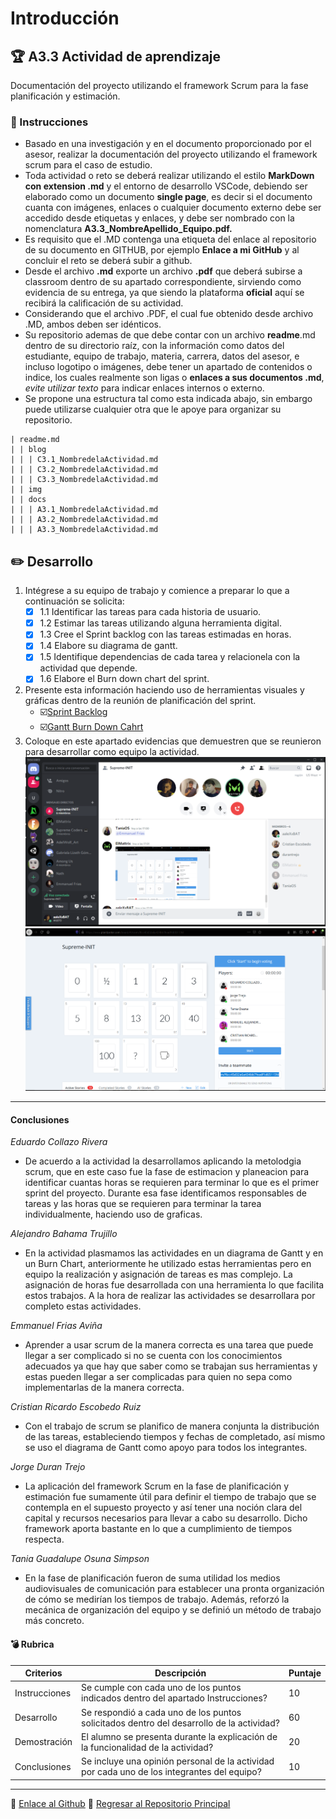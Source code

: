 # Introducción

## :trophy: A3.3 Actividad de aprendizaje

Documentación del proyecto utilizando el framework Scrum para la fase planificación y estimación.

### :blue_book: Instrucciones

- Basado en una investigación y en el documento proporcionado por el asesor, realizar la documentación del proyecto utilizando el framework scrum para el caso de estudio.
- Toda actividad o reto se deberá realizar utilizando el estilo **MarkDown con extension .md** y el entorno de desarrollo VSCode, debiendo ser elaborado como un documento **single page**, es decir si el documento cuanta con imágenes, enlaces o cualquier documento externo debe ser accedido desde etiquetas y enlaces, y debe ser nombrado con la nomenclatura **A3.3_NombreApellido_Equipo.pdf.**
- Es requisito que el .MD contenga una etiqueta del enlace al repositorio de su documento en GITHUB, por ejemplo **Enlace a mi GitHub** y al concluir el reto se deberá subir a github.
- Desde el archivo **.md** exporte un archivo **.pdf** que deberá subirse a classroom dentro de su apartado correspondiente, sirviendo como evidencia de su entrega, ya que siendo la plataforma **oficial** aquí se recibirá la calificación de su actividad.
- Considerando que el archivo .PDF, el cual fue obtenido desde archivo .MD, ambos deben ser idénticos.
- Su repositorio ademas de que debe contar con un archivo **readme**.md dentro de su directorio raíz, con la información como datos del estudiante, equipo de trabajo, materia, carrera, datos del asesor, e incluso logotipo o imágenes, debe tener un apartado de contenidos o indice, los cuales realmente son ligas o **enlaces a sus documentos .md**, _evite utilizar texto_ para indicar enlaces internos o externo.
- Se propone una estructura tal como esta indicada abajo, sin embargo puede utilizarse cualquier otra que le apoye para organizar su repositorio.

``` 
| readme.md
| | blog
| | | C3.1_NombredelaActividad.md
| | | C3.2_NombredelaActividad.md
| | | C3.3_NombredelaActividad.md
| | img
| | docs
| | | A3.1_NombredelaActividad.md
| | | A3.2_NombredelaActividad.md
| | | A3.3_NombredelaActividad.md
```


## :pencil2: Desarrollo

1. Intégrese a su equipo de trabajo y comience a preparar lo que a continuación se solicita:
   - [x] 1.1 Identificar las tareas para cada historia de usuario.
   - [x] 1.2 Estimar las tareas utilizando alguna herramienta digital.
   - [x] 1.3 Cree el Sprint backlog con las tareas estimadas en horas.
   - [x] 1.4 Elabore su diagrama de gantt.
   - [x] 1.5 Identifique dependencias de cada tarea y relacionela con la actividad que depende.
   - [x] 1.6 Elabore el Burn down chart del sprint.

2. Presente esta información haciendo uso de herramientas visuales y gráficas dentro de la reunión de planificación del sprint.
   - :ballot_box_with_check:[Sprint Backlog](https://trello.com/b/zEhZk0wa/sprint-backlog)
   - :ballot_box_with_check:[Gantt Burn Down Cahrt](https://docs.google.com/spreadsheets/d/1_P4xHhEgdN9ypqFAzHFiG5lJ1rg0NUK98SCMfFCq9EE/edit?usp=sharing)
3. Coloque en este apartado evidencias que demuestren que se reunieron para desarrollar como equipo la actividad.
   ![discord](/img/discord.PNG)
   ![poker](/img/poker.PNG)
___

#### Conclusiones
*Eduardo Collazo Rivera* 
- De acuerdo a la actividad la desarrollamos aplicando la metolodgia scrum, que en este caso fue la fase de estimacion y planeacion para identificar cuantas horas se requieren para terminar lo que es el primer sprint del proyecto. Durante esa fase identificamos responsables de tareas y las horas que se requieren para terminar la tarea individualmente, haciendo uso de graficas.

*Alejandro Bahama Trujillo*
- En la actividad plasmamos las actividades en un diagrama de Gantt y en un Burn Chart, anteriormente he utilizado estas herramientas pero en equipo la realización y asignación de tareas es mas complejo. La asignación de horas fue desarrollada con una herramienta lo que facilita estos trabajos. A la hora de realizar las actividades se desarrollara por completo estas actividades.

*Emmanuel Frias Aviña*
- Aprender a usar scrum de la manera correcta es una tarea que puede llegar a ser complicado si no se cuenta con los conocimientos adecuados ya que hay que saber como se trabajan sus herramientas y estas pueden llegar a ser complicadas para quien no sepa como implementarlas de la manera correcta.

*Cristian Ricardo Escobedo Ruiz*
- Con el trabajo de scrum se planifico de manera conjunta la distribución de las tareas, estableciendo tiempos y fechas de completado, así mismo se uso el diagrama de Gantt como apoyo para todos los integrantes.
  
*Jorge Duran Trejo*
- La aplicación del framework Scrum en la fase de planificación y estimación fue sumamente útil para definir el tiempo de trabajo que se contempla en el supuesto proyecto y así tener una noción clara del capital y recursos necesarios para llevar a cabo su desarrollo. Dicho framework aporta bastante en lo que a cumplimiento de tiempos respecta.

*Tania Guadalupe Osuna Simpson*
- En la fase de planificación fueron de suma utilidad los medios audiovisuales de comunicación para establecer una pronta organización de cómo se medirían los tiempos de trabajo. Además, reforzó la mecánica de organización del equipo y se definió un método de trabajo más concreto.


#### :bomb: Rubrica

| Criterios     | Descripción                                                                                  | Puntaje |
| ------------- | -------------------------------------------------------------------------------------------- | ------- |
| Instrucciones | Se cumple con cada uno de los puntos indicados dentro del apartado Instrucciones?            | 10      |  | 5 |
| Desarrollo    | Se respondió a cada uno de los puntos solicitados dentro del desarrollo de la actividad?     | 60      |
| Demostración  | El alumno se presenta durante la explicación de la funcionalidad de la actividad?            | 20      |
| Conclusiones  | Se incluye una opinión personal de la actividad  por cada uno de los integrantes del equipo? | 10      |
___
:round_pushpin: [Enlace al Github](https://github.com/EduardoCollazoR/AnalisisAvanzDeSoft.git)
:page_facing_up: [Regresar al Repositorio Principal](/readme.md) 
